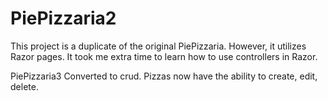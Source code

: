 # PiePizzaria2
This project is a duplicate of the original PiePizzaria. However, it utilizes Razor pages.
It took me extra time to learn how to use controllers in Razor.

PiePizzaria3
  Converted to crud. Pizzas now have the ability to create, edit, delete.
